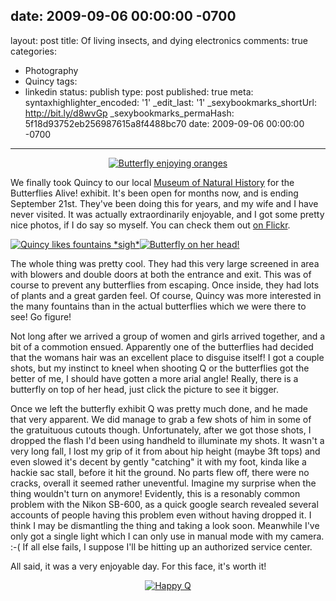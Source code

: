date: 2009-09-06 00:00:00 -0700
---
layout: post
title: Of living insects, and dying electronics
comments: true
categories:
- Photography
- Quincy
tags:
- linkedin
status: publish
type: post
published: true
meta:
  syntaxhighlighter_encoded: '1'
  _edit_last: '1'
  _sexybookmarks_shortUrl: http://bit.ly/d8wvGp
  _sexybookmarks_permaHash: 5f18d93752eb256987615a8f4488bc70
date: 2009-09-06 00:00:00 -0700
---
<p align="center"><a href="http://www.flickr.com/photos/rgeyer/3895334606/"><img src="http://farm4.static.flickr.com/3453/3895334606_94697a15ef.jpg" alt="Butterfly enjoying oranges" /></a></p>
<p>
We finally took Quincy to our local <a href="http://www.sbnature.org">Museum of Natural History</a> for the Butterflies Alive! exhibit.  It's been open for months now, and is ending September 21st.  They've been doing this for years, and my wife and I have never visited.  It was actually extraordinarily enjoyable, and I got some pretty nice photos, if I do say so myself.  You can check them out <a href="http://www.flickr.com/photos/rgeyer/sets/72157622277681264/">on Flickr</a>.
</p>

<a href="http://www.flickr.com/photos/rgeyer/3895231898/"><img src="http://farm4.static.flickr.com/3504/3895231898_13d236ff7b_m.jpg" alt="Quincy likes fountains *sigh*" class="alignleft" /></a><a href="http://www.flickr.com/photos/rgeyer/3894448305/"><img src="http://farm3.static.flickr.com/2215/3894448305_c8a2666424_m.jpg" alt="Butterfly on her head!" class="alignright" /></a>
<p>
The whole thing was pretty cool.  They had this very large screened in area with blowers and double doors at both the entrance and exit.  This was of course to prevent any butterflies from escaping.  Once inside, they had lots of plants and a great garden feel.  Of course, Quincy was more interested in the many fountains than in the actual butterflies which we were there to see!  Go figure!
</p>

<p>
Not long after we arrived a group of women and girls arrived together, and a bit of a commotion ensued.  Apparently one of the butterflies had decided that the womans hair was an excellent place to disguise itself!  I got a couple shots, but my instinct to kneel when shooting Q or the butterflies got the better of me, I should have gotten a more arial angle!  Really, there is a butterfly on top of her head, just click the picture to see it bigger.
</p>

<p>
Once we left the butterfly exhibit Q was pretty much done, and he made that very apparent.  We did manage to grab a few shots of him in some of the gratuituous cutouts though.  Unfortunately, after we got those shots, I dropped the flash I'd been using handheld to illuminate my shots.  It wasn't a very long fall, I lost my grip of it from about hip height (maybe 3ft tops) and even slowed it's decent by gently "catching" it with my foot, kinda like a hackie sac stall, before it hit the ground.  No parts flew off, there were no cracks, overall it seemed rather uneventful.  Imagine my surprise when the thing wouldn't turn on anymore!  Evidently, this is a resonably common problem with the Nikon SB-600, as a quick google search revealed several accounts of people having this problem even without having dropped it.  I think I may be dismantling the thing and taking a look soon.  Meanwhile I've only got a single light which I can only use in manual mode with my camera.  :-(  If all else fails, I suppose I'll be hitting up an authorized service center.
</p>

<p>
All said, it was a very enjoyable day.  For this face, it's worth it!
</p>
<p align="center"><a href="http://www.flickr.com/photos/rgeyer/3894466819/"><img src="http://farm3.static.flickr.com/2606/3894466819_1f67dd41fc.jpg" alt="Happy Q" /></a></p>

